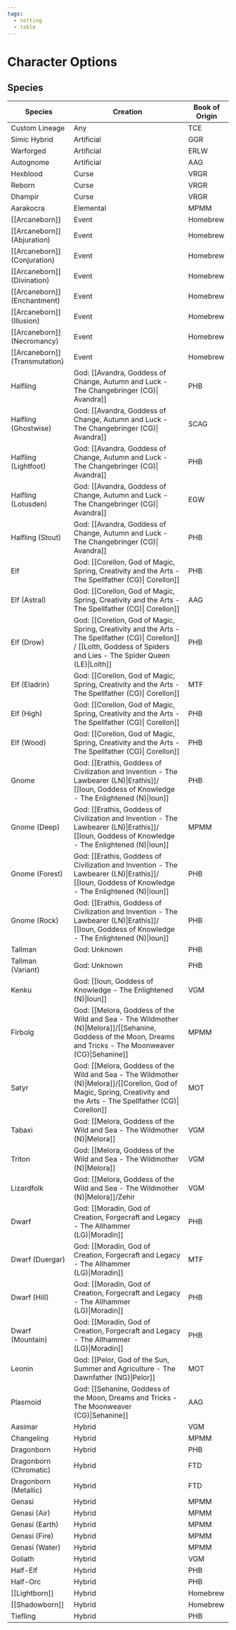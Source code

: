 ```yaml
---
tags:
  - setting
  - table
---
```

# Character Options
## Species

| Species                        | Creation                                                                                                                                                                   | Book of Origin |
| ------------------------------ | -------------------------------------------------------------------------------------------------------------------------------------------------------------------------- | -------------- |
| Custom Lineage                 | Any                                                                                                                                                                        | TCE            |
| Simic Hybrid                   | Artificial                                                                                                                                                                 | GGR            |
| Warforged                      | Artificial                                                                                                                                                                 | ERLW           |
| Autognome                      | Artificial                                                                                                                                                                 | AAG            |
| Hexblood                       | Curse                                                                                                                                                                      | VRGR           |
| Reborn                         | Curse                                                                                                                                                                      | VRGR           |
| Dhampir                        | Curse                                                                                                                                                                      | VRGR           |
| Aarakocra                      | Elemental                                                                                                                                                                  | MPMM           |
| [[Arcaneborn]]                 | Event                                                                                                                                                                      | Homebrew       |
| [[Arcaneborn]] (Abjuration)    | Event                                                                                                                                                                      | Homebrew       |
| [[Arcaneborn]] (Conjuration)   | Event                                                                                                                                                                      | Homebrew       |
| [[Arcaneborn]] (Divination)    | Event                                                                                                                                                                      | Homebrew       |
| [[Arcaneborn]] (Enchantment)   | Event                                                                                                                                                                      | Homebrew       |
| [[Arcaneborn]] (Illusion)      | Event                                                                                                                                                                      | Homebrew       |
| [[Arcaneborn]] (Necromancy)        | Event                                                                                                                                                                      | Homebrew       |
| [[Arcaneborn]] (Transmutation) | Event                                                                                                                                                                      | Homebrew       |
| Halfling                       | God: [[Avandra, Goddess of Change, Autumn and Luck - The Changebringer (CG)\| Avandra]]                                                                                    | PHB            |
| Halfling (Ghostwise)           | God: [[Avandra, Goddess of Change, Autumn and Luck - The Changebringer (CG)\| Avandra]]                                                                                    | SCAG           |
| Halfling (Lightfoot)           | God: [[Avandra, Goddess of Change, Autumn and Luck - The Changebringer (CG)\| Avandra]]                                                                                    | PHB            |
| Halfling (Lotusden)            | God: [[Avandra, Goddess of Change, Autumn and Luck - The Changebringer (CG)\| Avandra]]                                                                                    | EGW            |
| Halfling (Stout)               | God: [[Avandra, Goddess of Change, Autumn and Luck - The Changebringer (CG)\| Avandra]]                                                                                    | PHB            |
| Elf                            | God: [[Corellon, God of Magic, Spring, Creativity and the Arts - The Spellfather (CG)\| Corellon]]                                                                         | PHB            |
| Elf (Astral)                   | God: [[Corellon, God of Magic, Spring, Creativity and the Arts - The Spellfather (CG)\| Corellon]]                                                                         | AAG            |
| Elf (Drow)                     | God: [[Corellon, God of Magic, Spring, Creativity and the Arts - The Spellfather (CG)\| Corellon]] / [[Lolth, Goddess of Spiders and Lies - The Spider Queen (LE)\|Lolth]] | PHB            |
| Elf (Eladrin)                  | God: [[Corellon, God of Magic, Spring, Creativity and the Arts - The Spellfather (CG)\| Corellon]]                                                                         | MTF            |
| Elf (High)                     | God: [[Corellon, God of Magic, Spring, Creativity and the Arts - The Spellfather (CG)\| Corellon]]                                                                         | PHB            |
| Elf (Wood)                     | God: [[Corellon, God of Magic, Spring, Creativity and the Arts - The Spellfather (CG)\| Corellon]]                                                                         | PHB            |
| Gnome                          | God: [[Erathis, Goddess of Civilization and Invention - The Lawbearer (LN)\|Erathis]]/ [[Ioun, Goddess of Knowledge - The Enlightened (N)\|Ioun]]                          | PHB            |
| Gnome (Deep)                   | God: [[Erathis, Goddess of Civilization and Invention - The Lawbearer (LN)\|Erathis]]/ [[Ioun, Goddess of Knowledge - The Enlightened (N)\|Ioun]]                          | MPMM           |
| Gnome (Forest)                 | God: [[Erathis, Goddess of Civilization and Invention - The Lawbearer (LN)\|Erathis]]/ [[Ioun, Goddess of Knowledge - The Enlightened (N)\|Ioun]]                          | PHB            |
| Gnome (Rock)                   | God: [[Erathis, Goddess of Civilization and Invention - The Lawbearer (LN)\|Erathis]]/ [[Ioun, Goddess of Knowledge - The Enlightened (N)\|Ioun]]                          | PHB            |
| Tallman                        | God: Unknown                                                                                                                                                               | PHB            |
| Tallman (Variant)              | God: Unknown                                                                                                                                                               | PHB            |
| Kenku                          | God: [[Ioun, Goddess of Knowledge - The Enlightened (N)\|Ioun]]                                                                                                            | VGM            |
| Firbolg                        | God: [[Melora, Goddess of the Wild and Sea - The Wildmother (N)\|Melora]]/[[Sehanine, Goddess of the Moon, Dreams and Tricks - The Moonweaver (CG)\|Sehanine]]             | MPMM           |
| Satyr                          | God: [[Melora, Goddess of the Wild and Sea - The Wildmother (N)\|Melora]]/[[Corellon, God of Magic, Spring, Creativity and the Arts - The Spellfather (CG)\| Corellon]]    | MOT            |
| Tabaxi                         | God: [[Melora, Goddess of the Wild and Sea - The Wildmother (N)\|Melora]]                                                                                                  | VGM            |
| Triton                         | God: [[Melora, Goddess of the Wild and Sea - The Wildmother (N)\|Melora]]                                                                                                  | VGM            |
| Lizardfolk                     | God: [[Melora, Goddess of the Wild and Sea - The Wildmother (N)\|Melora]]/Zehir                                                                                            | VGM            |
| Dwarf                          | God: [[Moradin, God of Creation, Forgecraft and Legacy - The Allhammer (LG)\|Moradin]]                                                                                     | PHB            |
| Dwarf (Duergar)                | God: [[Moradin, God of Creation, Forgecraft and Legacy - The Allhammer (LG)\|Moradin]]                                                                                     | MTF            |
| Dwarf (Hill)                   | God: [[Moradin, God of Creation, Forgecraft and Legacy - The Allhammer (LG)\|Moradin]]                                                                                     | PHB            |
| Dwarf (Mountain)               | God: [[Moradin, God of Creation, Forgecraft and Legacy - The Allhammer (LG)\|Moradin]]                                                                                     | PHB            |
| Leonin                         | God: [[Pelor, God of the Sun, Summer and Agriculture - The Dawnfather (NG)\|Pelor]]                                                                                        | MOT            |
| Plasmoid                       | God: [[Sehanine, Goddess of the Moon, Dreams and Tricks - The Moonweaver (CG)\|Sehanine]]                                                                                  | AAG            |
| Aasimar                        | Hybrid                                                                                                                                                                     | VGM            |
| Changeling                     | Hybrid                                                                                                                                                                     | MPMM           |
| Dragonborn                     | Hybrid                                                                                                                                                                     | PHB            |
| Dragonborn (Chromatic)         | Hybrid                                                                                                                                                                     | FTD            |
| Dragonborn (Metallic)          | Hybrid                                                                                                                                                                     | FTD            |
| Genasi                         | Hybrid                                                                                                                                                                     | MPMM           |
| Genasi (Air)                   | Hybrid                                                                                                                                                                     | MPMM           |
| Genasi (Earth)                 | Hybrid                                                                                                                                                                     | MPMM           |
| Genasi (Fire)                  | Hybrid                                                                                                                                                                     | MPMM           |
| Genasi (Water)                 | Hybrid                                                                                                                                                                     | MPMM           |
| Goliath                        | Hybrid                                                                                                                                                                     | VGM            |
| Half-Elf                       | Hybrid                                                                                                                                                                     | PHB            |
| Half-Orc                       | Hybrid                                                                                                                                                                     | PHB            |
| [[Lightborn]]                  | Hybrid                                                                                                                                                                     | Homebrew       |
| [[Shadowborn]]                 | Hybrid                                                                                                                                                                     | Homebrew       |
| Tiefling                       | Hybrid                                                                                                                                                                     | PHB            |

